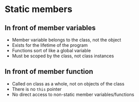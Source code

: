 # Static members

## In front of member variables

- Member variable belongs to the class, not the object
- Exists for the lifetime of the program
- Functions sort of like a global variable
- Must be scoped by the class, not class instances

## In front of member function

- Called on class as a whole, not on objects of the class
- There is no `this` pointer
- No direct access to non-static member variables/functions